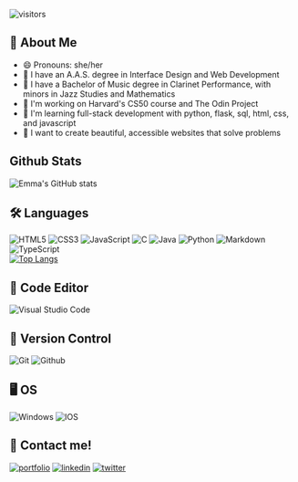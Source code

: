 ![visitors](https://visitor-badge.glitch.me/badge?page_id=emgrey02.emgrey02&left_color=blue&right_color=purple)
    
## 🦑 About Me 
- 😄 Pronouns: she/her
- 🔭 I have an A.A.S. degree in Interface Design and Web Development
- 🎵 I have a Bachelor of Music degree in Clarinet Performance, with minors in Jazz Studies and Mathematics
- 💜 I'm working on Harvard's CS50 course and The Odin Project
- 💜 I'm learning full-stack development with python, flask, sql, html, css, and javascript
- 🌟 I want to create beautiful, accessible websites that solve problems

## Github Stats
![Emma's GitHub stats](https://github-stats-alpha.vercel.app/api/?username=emgrey02&cc=8972AC&tc=000&ic=fff&bc=8972AC)

## 🛠 Languages
![HTML5](https://img.shields.io/badge/html5-%23E34F26.svg?style=for-the-badge&logo=html5&logoColor=white) ![CSS3](https://img.shields.io/badge/css3-%231572B6.svg?style=for-the-badge&logo=css3&logoColor=white) ![JavaScript](https://img.shields.io/badge/javascript-%23323330.svg?style=for-the-badge&logo=javascript&logoColor=%23F7DF1E) ![C](https://img.shields.io/badge/c-%2300599C.svg?style=for-the-badge&logo=c&logoColor=white) ![Java](https://img.shields.io/badge/java-%23ED8B00.svg?style=for-the-badge&logo=java&logoColor=white) ![Python](https://img.shields.io/badge/python-3670A0?style=for-the-badge&logo=python&logoColor=ffdd54) ![Markdown](https://img.shields.io/badge/markdown-%23000000.svg?style=for-the-badge&logo=markdown&logoColor=white) ![TypeScript](https://img.shields.io/badge/typescript-%23007ACC.svg?style=for-the-badge&logo=typescript&logoColor=white) <br>
[![Top Langs](https://github-readme-stats.vercel.app/api/top-langs/?username=emgrey02&layout=compact&bg_color=8972AC&title_color=000&hide_border=true&text_color=000)](https://github.com/emgrey02/github-readme-stats)

## :page_with_curl: Code Editor
![Visual Studio Code](https://img.shields.io/badge/Visual%20Studio%20Code-0078d7.svg?style=for-the-badge&logo=visual-studio-code&logoColor=white)

## :floppy_disk: Version Control
![Git](https://img.shields.io/badge/git-%23F05033.svg?style=for-the-badge&logo=git&logoColor=white) ![Github](https://img.shields.io/badge/GitHub-100000?style=for-the-badge&logo=github&logoColor=white)

## :desktop_computer: OS
![Windows](https://img.shields.io/badge/Windows-0078D6?style=for-the-badge&logo=windows&logoColor=white) ![IOS](https://img.shields.io/badge/iOS-000000?style=for-the-badge&logo=ios&logoColor=white) 

## 🔗 Contact me!
[![portfolio](https://img.shields.io/badge/my_portfolio-000?style=for-the-badge&logo=ko-fi&logoColor=white)](https://emmagrey.dev/)
[![linkedin](https://img.shields.io/badge/linkedin-0A66C2?style=for-the-badge&logo=linkedin&logoColor=white)](https://www.linkedin.com/in/emma-grey-289321190/)
[![twitter](https://img.shields.io/badge/twitter-1DA1F2?style=for-the-badge&logo=twitter&logoColor=white)](https://twitter.com/greyypse)


